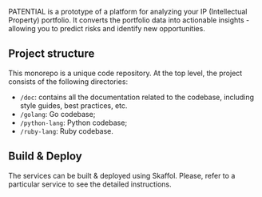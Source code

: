 PATENTIAL is a prototype of a platform for analyzing your IP (Intellectual Property) portfolio.
It converts the portfolio data into actionable insights - allowing you to predict risks and identify new opportunities.

## Project structure

This monorepo is a unique code repository. At the top level, the project consists of the following directories:
- `/doc`: contains all the documentation related to the codebase, including style guides, best practices, etc.
- `/golang`: Go codebase;
- `/python-lang`: Python codebase;
- `/ruby-lang`: Ruby codebase.

## Build & Deploy
The services can be built & deployed using Skaffol. Please, refer to a particular service to see the detailed instructions.
